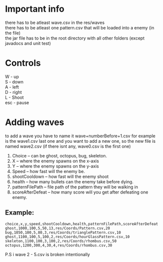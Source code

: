 # Important info
there has to be atleast wave.csv in the res/waves <br>
there has to be atleast one pattern.csv that will be loaded into a enemy (in the file) <br>
the jar file has to be in the root directory with all other folders (except javadocs and unit test)
# Controls
W - up <br>
S - down <br>
A - left<br>
D - right<br>
L - Shoot<br>
esc - pause<br>
# Adding waves
to add a wave you have to name it wave+numberBefore+1.csv for example is the wave1.csv last one and you want to add a new one, so the new file is named wave2.csv (if there isnt any, wave0.csv is the first one)
1)	Choice – can be ghost, octopus, bug, skeleton.
2)	X – where the enemy spawns on the x-axis
3)	Y – where the enemy spawns on the y-axis
4)	Speed – how fast will the enemy be.
5)	shootCooldown – how fast will the enemy shoot
6)	health – how many bullets can the enemy take before dying.
7)	patternFilePath – file path of the pattern they will be walking in 
8)	scoreAfterDefeat – how many score will you get after defeating one enemy.
## Example: <br>
```
choice,x,y,speed,shootCooldown,health,patternFilePath,scoreAfterDefeat 
ghost,1000,100,5,50,13,res/Coords/Pattern.csv,20 
bug,1050,100,5,80,3,res/Coords/trianglePattern.csv,10 
ghost,1100,100,5,100,2,res/Coords/hourGlassPattern.csv,10 
skeleton,1100,100,3,100,2,res/Coords/rhombus.csv,50
octopus,1200,300,4,30,4,res/Coords/rhombus.csv,30
```
P.S i wave 2 - 5.csv is broken intentionally
